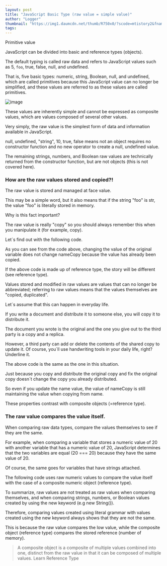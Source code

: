 ```yaml
---
layout: post
title: "JavaScript Basic Type (raw value = simple value)"
author: "Logger"
thumbnail: "https://img1.daumcdn.net/thumb/R750x0/?scode=mtistory2&fname=https%3A%2F%2Ft1.daumcdn.net%2Fcfile%2Ftistory%2F27399A3F568E540017"
tags: 
---
```



Primitive value

JavaScript can be divided into basic and reference types (objects).

The default typing is called raw data and refers to JavaScript values such as 5, `foo`, true, false, null, and undefined.

That is, five basic types: numeric, string, Boolean, null, and undefined, which are called primitives because this JavaScript value can no longer be simplified, and these values are referred to as these values are called primitives.

![image](https://t1.daumcdn.net/cfile/tistory/27399A3F568E540017)

These values are inherently simple and cannot be expressed as composite values, which are values composed of several other values.

Very simply, the raw value is the simplest form of data and information available in JavaScript.

null, undefined, "string", 10, true, false means not an object requires no constructor function and no new operator to create a null, undefined value.

The remaining strings, numbers, and Boolean raw values are technically returned from the constructor function, but are not objects (this is not covered here).

### How are the raw values stored and copied?!

The raw value is stored and managed at face value.

This may be a simple word, but it also means that if the string "foo" is str, the value "foo" is literally stored in memory.

Why is this fact important?

The raw value is really "copy" so you should always remember this when you manipulate it (for example, copy).

Let`s find out with the following code.

As you can see from the code above, changing the value of the original variable does not change nameCopy because the value has already been copied.

If the above code is made up of reference type, the story will be different (see reference type).

Values stored and modified in raw values are values that can no longer be abbreviated; referring to raw values means that the values themselves are "copied, duplicated".

Let`s assume that this can happen in everyday life.

If you write a document and distribute it to someone else, you will copy it to distribute it.

The document you wrote is the original and the one you give out to the third party is a copy and a replica.

However, a third party can add or delete the contents of the shared copy to update it. Of course, you`ll use handwriting tools in your daily life, right? Underline it.

The above code is the same as the one in this situation.

Just because you copy and distribute the original copy and fix the original copy doesn`t change the copy you already distributed.

So even if you update the name value, the value of nameCopy is still maintaining the value when copying from name.

These properties contrast with composite objects (=reference type).

### The raw value compares the value itself.

When comparing raw data types, compare the values themselves to see if they are the same.

For example, when comparing a variable that stores a numeric value of 20 with another variable that has a numeric value of 20, JavaScript determines that the two variables are equal (20 === 20) because they have the same value of 20.

Of course, the same goes for variables that have strings attached.

The following code uses raw numeric values to compare the value itself with the case of a composite numeric object (reference type).

To summarize, raw values are not treated as raw values when comparing themselves, and when comparing strings, numbers, or Boolean values created by using the new keyword (e.g new String()).

Therefore, comparing values created using literal grammar with values created using the new keyword always shows that they are not the same.

This is because the raw value compares the low value, while the composite object (reference type) compares the stored reference (number of memory).

> A composite object is a composite of multiple values combined into one, distinct from the raw value in that it can be composed of multiple values.
Learn Reference Type